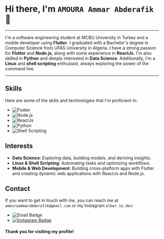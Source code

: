 # Hi there, I'm `AMOURA Ammar Abderafik` 👋
---
I'm a software engineering student at MCBU University in Turkey and a mobile developer using **Flutter**. I graduated with a Bachelor's degree in Computer Science from UFAS University in Algeria. I have a strong passion for **Flutter** and **Node.js**, along with some experience in **ReactJs**. I'm also skilled in **Python** and deeply interested in **Data Science**. Additionally, I'm a **Linux** and **shell scripting** enthusiast, always exploring the power of the command line.

___
## Skills

Here are some of the skills and technologies that I'm proficient in:

- ![Flutter](https://img.shields.io/badge/-Flutter-02569B?style=flat-square&logo=flutter&logoColor=white)
- ![Node.js](https://img.shields.io/badge/-Node.js-339933?style=flat-square&logo=node.js&logoColor=white)
- ![ReactJs](https://img.shields.io/badge/-ReactJs-61DAFB?style=flat-square&logo=react&logoColor=white)
- ![Python](https://img.shields.io/badge/-Python-3776AB?style=flat-square&logo=python&logoColor=white)
- ![Shell Scripting](https://img.shields.io/badge/-Shell_Scripting-4EAA25?style=flat-square&logo=GNU%20Bash&logoColor=white)

## Interests
- **Data Science**: Exploring data, building models, and deriving insights.
- **Linux & Shell Scripting**: Automating tasks and optimizing workflows.
- **Mobile & Web Development**: Building cross-platform apps with Flutter and creating dynamic web applications with ReactJs and Node.js.

## Contact
If you want to get in touch with me, you can reach me at `amouraammarabderafik@gmail.com` or my Instagram `alber_to_dev`:
- ![Email Badge](https://img.shields.io/badge/-amouraammarabderafik@gmail.com-red?style=flat-square&logo=Gmail&logoColor=white&link=mailto:amouraammarabderafik@gmail.com)
- [![Instagram Badge](https://img.shields.io/badge/-alber_to_dev-E4405F?style=flat-square&logo=Instagram&logoColor=white&link=https://www.instagram.com/alber_to_dev/)](https://www.instagram.com/alber_to_dev/) 

#### Thank you for visiting my profile!
